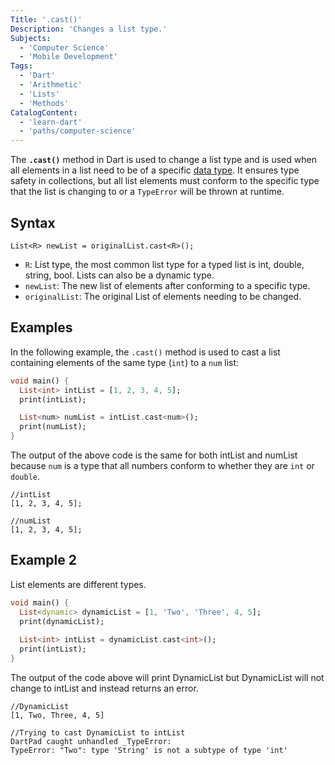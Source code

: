 ```yaml
---
Title: '.cast()'
Description: 'Changes a list type.'
Subjects:
  - 'Computer Science'
  - 'Mobile Development'
Tags:
  - 'Dart'
  - 'Arithmetic'
  - 'Lists'
  - 'Methods'
CatalogContent:
  - 'learn-dart'
  - 'paths/computer-science'
---
```


The **`.cast()`** method in Dart is used to change a list type and is used when all elements in a list need to be of a specific [data type](https://www.codecademy.com/resources/docs/dart/data-types). It ensures type safety in collections, but all list elements must conform to the specific type that the list is changing to or a `TypeError` will be thrown at runtime.

## Syntax

```pseudo
List<R> newList = originalList.cast<R>();
```

- `R`: List type, the most common list type for a typed list is int, double, string, bool.  Lists can also be a dynamic type.
- `newList`: The new list of elements after conforming to a specific type.
- `originalList`: The original List of elements needing to be changed.

## Examples

In the following example, the `.cast()` method is used to cast a list containing elements of the same type (`int`) to a `num` list:

```dart
void main() {
  List<int> intList = [1, 2, 3, 4, 5];
  print(intList);

  List<num> numList = intList.cast<num>();
  print(numList);
}
```

The output of the above code is the same for both intList and numList because `num` is a type that all numbers conform to whether they are `int` or `double`.

```shell
//intList
[1, 2, 3, 4, 5];

//numList
[1, 2, 3, 4, 5];
```

## Example 2
List elements are different types.

```dart
void main() {
  List<dynamic> dynamicList = [1, 'Two', 'Three', 4, 5];
  print(dynamicList);
  
  List<int> intList = dynamicList.cast<int>();
  print(intList);
}
```

The output of the code above will print DynamicList but DynamicList will not change to intList and instead returns an error.

```shell
//DynamicList
[1, Two, Three, 4, 5]

//Trying to cast DynamicList to intList
DartPad caught unhandled _TypeError:
TypeError: "Two": type 'String' is not a subtype of type 'int'
```